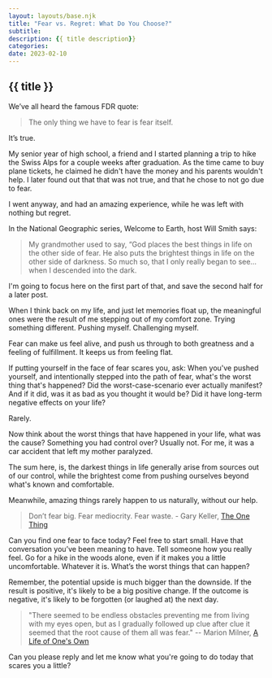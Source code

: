 ```yaml
---
layout: layouts/base.njk
title: "Fear vs. Regret: What Do You Choose?"
subtitle: 
description: {{ title description}}
categories:
date: 2023-02-10
---
```


## {{ title }}

We’ve all heard the famous FDR quote:

> The only thing we have to fear is fear itself.

It’s true.

My senior year of high school, a friend and I started planning a trip to hike the Swiss Alps for a couple weeks after graduation. As the time came to buy plane tickets, he claimed he didn't have the money and his parents wouldn't help. I later found out that that was not true, and that he chose to not go due to fear.

I went anyway, and had an amazing experience, while he was left with nothing but regret.

In the National Geographic series, Welcome to Earth, host Will Smith says:

> My grandmother used to say, “God places the best things in life on the other side of fear. He also puts the brightest things in life on the other side of darkness. So much so, that I only really began to see… when I descended into the dark.

I'm going to focus here on the first part of that, and save the second half for a later post.

When I think back on my life, and just let memories float up, the meaningful ones were the result of me stepping out of my comfort zone. Trying something different. Pushing myself. Challenging myself. 

Fear can make us feel alive, and push us through to both greatness and a feeling of fulfillment. It keeps us from feeling flat.

If putting yourself in the face of fear scares you, ask: When you've pushed yourself, and intentionally stepped into the path of fear, what's the worst thing that's happened? Did the worst-case-scenario ever actually manifest? And if it did, was it as bad as you thought it would be? Did it have long-term negative effects on your life?

Rarely.

Now think about the worst things that have happened in your life, what was the cause? Something you had control over? Usually not. For me, it was a car accident that left my mother paralyzed.

The sum here, is, the darkest things in life generally arise from sources out of our control, while the brightest come from pushing ourselves beyond what's known and comfortable. 

Meanwhile, amazing things rarely happen to us naturally, without our help.

> Don’t fear big. Fear mediocrity. Fear waste. - Gary Keller, [The One Thing](https://amzn.to/3xebwxI)

Can you find one fear to face today? Feel free to start small. Have that conversation you’ve been meaning to have. Tell someone how you really feel. Go for a hike in the woods alone, even if it makes you a little uncomfortable. Whatever it is. What’s the worst things that can happen?

Remember, the potential upside is much bigger than the downside. If the result is positive, it's likely to be a big positive change. If the outcome is negative, it's likely to be forgotten (or laughed at) the next day.

> "There seemed to be endless obstacles preventing me from living with my eyes open, but as I gradually followed up clue after clue it seemed that the root cause of them all was fear."  -- Marion Milner,  [A Life of One's Own](https://amzn.to/3DURvjq)

Can you please reply and let me know what you're going to do today that scares you a little?
